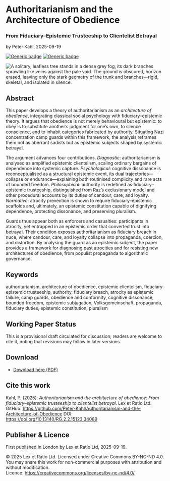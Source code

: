 # Authoritarianism and the Architecture of Obedience

### From Fiduciary–Epistemic Trusteeship to Clientelist Betrayal

by Peter Kahl, 2025-09-19

[![Generic badge](https://img.shields.io/badge/DOI-10.13140%2FRG.2.2.15123.34089-blue.svg)](https://doi.org/10.13140/RG.2.2.15123.34089) [![Generic badge](https://img.shields.io/badge/ORCID-0009.0003.1616.4843-green.svg)](https://orcid.org/0009-0003-1616-4843)

![A solitary, leafless tree stands in a dense grey fog, its dark branches sprawling like veins against the pale void. The ground is obscured, horizon erased, leaving only the stark geometry of the trunk and branches—rigid, skeletal, and isolated in silence.](https://github.com/Peter-Kahl/Authoritarianism-and-the-Architecture-of-Obedience/blob/main/atrocity.jpg?raw=true)

## Abstract

This paper develops a theory of authoritarianism as an _architecture of obedience_, integrating classical social psychology with fiduciary–epistemic theory. It argues that obedience is not merely behavioural but epistemic: to obey is to substitute another’s judgment for one’s own, to silence conscience, and to inhabit categories fabricated by authority. Situating Nazi concentration camp guards within this framework, the analysis reframes them not as aberrant sadists but as epistemic subjects shaped by systemic betrayal.

The argument advances four contributions. _Diagnostic_: authoritarianism is analysed as amplified epistemic clientelism, scaling ordinary bargains of dependence into systemic capture. _Psychological_: cognitive dissonance is reconceptualised as a structural epistemic event, its dual trajectories—collapse or endurance—explaining both routinised complicity and rare acts of bounded freedom. _Philosophical_: authority is redefined as fiduciary–epistemic trusteeship, distinguished from Raz’s exclusionary model and other procedural accounts by its duties of candour, care, and loyalty. _Normative_: atrocity prevention is shown to require fiduciary–epistemic scaffolds and, ultimately, an epistemic constitution capable of dignifying dependence, protecting dissonance, and preserving pluralism.

Guards thus appear both as enforcers and casualties: participants in atrocity, yet entrapped in an epistemic order that converted trust into betrayal. Their condition exposes authoritarianism as fiduciary breach in nuce, where candour, care, and loyalty collapse into propaganda, coercion, and distortion. By analysing the guard as an epistemic subject, the paper provides a framework for diagnosing past atrocities and for resisting new architectures of obedience, from populist propaganda to algorithmic governance.

## Keywords

authoritarianism, architecture of obedience, epistemic clientelism, fiduciary–epistemic trusteeship, authority, fiduciary breach, atrocity as epistemic failure, camp guards, obedience and conformity, cognitive dissonance, bounded freedom, epistemic subjugation, Volksgemeinschaft, propaganda, fiduciary duties, epistemic constitution, pluralism

## Working Paper Status

This is a provisional draft circulated for discussion; readers are welcome to cite it, noting that revisions may follow in later versions.

## Download

- [Download here (PDF)](https://raw.githubusercontent.com/Peter-Kahl/Authoritarianism-and-the-Architecture-of-Obedience/master/Kahl_P_Authoritarianism_and_the_Architecture_of_Obedience_2025-09-19.pdf)

## Cite this work

Kahl, P. (2025). _Authoritarianism and the architecture of obedience: From fiduciary–epistemic trusteeship to clientelist betrayal_. Lex et Ratio Ltd. GitHub: https://github.com/Peter-Kahl/Authoritarianism-and-the-Architecture-of-Obedience DOI: https://doi.org/10.13140/RG.2.2.15123.34089


## Publisher & Licence

First published in London by Lex et Ratio Ltd, 2025-09-19.

© 2025 Lex et Ratio Ltd. Licensed under Creative Commons BY-NC-ND 4.0.\
You may share this work for non-commercial purposes with attribution and without modification.\
Licence: https://creativecommons.org/licenses/by-nc-nd/4.0/
